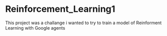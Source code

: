 # Reinforcement_Learning1
This project was a challange i wanted to try to train a model of Reinforment Learning with Google agents
